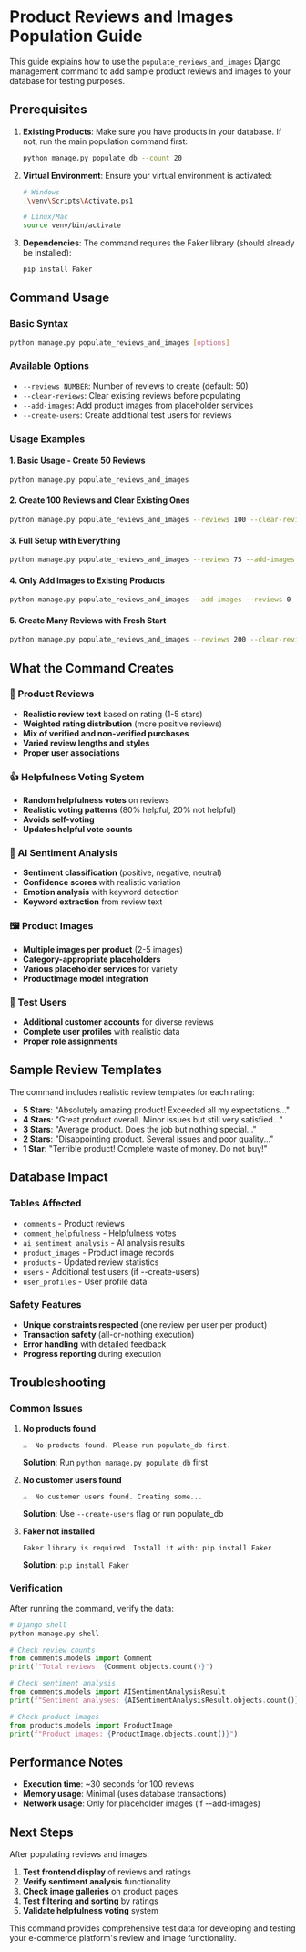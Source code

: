 # Product Reviews and Images Population Guide

This guide explains how to use the `populate_reviews_and_images` Django management command to add sample product reviews and images to your database for testing purposes.

## Prerequisites

1. **Existing Products**: Make sure you have products in your database. If not, run the main population command first:
   ```bash
   python manage.py populate_db --count 20
   ```

2. **Virtual Environment**: Ensure your virtual environment is activated:
   ```bash
   # Windows
   .\venv\Scripts\Activate.ps1
   
   # Linux/Mac
   source venv/bin/activate
   ```

3. **Dependencies**: The command requires the Faker library (should already be installed):
   ```bash
   pip install Faker
   ```

## Command Usage

### Basic Syntax
```bash
python manage.py populate_reviews_and_images [options]
```

### Available Options

- `--reviews NUMBER`: Number of reviews to create (default: 50)
- `--clear-reviews`: Clear existing reviews before populating
- `--add-images`: Add product images from placeholder services
- `--create-users`: Create additional test users for reviews

### Usage Examples

#### 1. Basic Usage - Create 50 Reviews
```bash
python manage.py populate_reviews_and_images
```

#### 2. Create 100 Reviews and Clear Existing Ones
```bash
python manage.py populate_reviews_and_images --reviews 100 --clear-reviews
```

#### 3. Full Setup with Everything
```bash
python manage.py populate_reviews_and_images --reviews 75 --add-images --create-users
```

#### 4. Only Add Images to Existing Products
```bash
python manage.py populate_reviews_and_images --add-images --reviews 0
```

#### 5. Create Many Reviews with Fresh Start
```bash
python manage.py populate_reviews_and_images --reviews 200 --clear-reviews --add-images --create-users
```

## What the Command Creates

### 📝 Product Reviews
- **Realistic review text** based on rating (1-5 stars)
- **Weighted rating distribution** (more positive reviews)
- **Mix of verified and non-verified purchases**
- **Varied review lengths and styles**
- **Proper user associations**

### 👍 Helpfulness Voting System
- **Random helpfulness votes** on reviews
- **Realistic voting patterns** (80% helpful, 20% not helpful)
- **Avoids self-voting**
- **Updates helpful vote counts**

### 🤖 AI Sentiment Analysis
- **Sentiment classification** (positive, negative, neutral)
- **Confidence scores** with realistic variation
- **Emotion analysis** with keyword detection
- **Keyword extraction** from review text

### 🖼️ Product Images
- **Multiple images per product** (2-5 images)
- **Category-appropriate placeholders**
- **Various placeholder services** for variety
- **ProductImage model integration**

### 👥 Test Users
- **Additional customer accounts** for diverse reviews
- **Complete user profiles** with realistic data
- **Proper role assignments**

## Sample Review Templates

The command includes realistic review templates for each rating:

- **5 Stars**: "Absolutely amazing product! Exceeded all my expectations..."
- **4 Stars**: "Great product overall. Minor issues but still very satisfied..."
- **3 Stars**: "Average product. Does the job but nothing special..."
- **2 Stars**: "Disappointing product. Several issues and poor quality..."
- **1 Star**: "Terrible product! Complete waste of money. Do not buy!"

## Database Impact

### Tables Affected
- `comments` - Product reviews
- `comment_helpfulness` - Helpfulness votes
- `ai_sentiment_analysis` - AI analysis results
- `product_images` - Product image records
- `products` - Updated review statistics
- `users` - Additional test users (if --create-users)
- `user_profiles` - User profile data

### Safety Features
- **Unique constraints respected** (one review per user per product)
- **Transaction safety** (all-or-nothing execution)
- **Error handling** with detailed feedback
- **Progress reporting** during execution

## Troubleshooting

### Common Issues

1. **No products found**
   ```
   ⚠️  No products found. Please run populate_db first.
   ```
   **Solution**: Run `python manage.py populate_db` first

2. **No customer users found**
   ```
   ⚠️  No customer users found. Creating some...
   ```
   **Solution**: Use `--create-users` flag or run populate_db

3. **Faker not installed**
   ```
   Faker library is required. Install it with: pip install Faker
   ```
   **Solution**: `pip install Faker`

### Verification

After running the command, verify the data:

```python
# Django shell
python manage.py shell

# Check review counts
from comments.models import Comment
print(f"Total reviews: {Comment.objects.count()}")

# Check sentiment analysis
from comments.models import AISentimentAnalysisResult
print(f"Sentiment analyses: {AISentimentAnalysisResult.objects.count()}")

# Check product images
from products.models import ProductImage
print(f"Product images: {ProductImage.objects.count()}")
```

## Performance Notes

- **Execution time**: ~30 seconds for 100 reviews
- **Memory usage**: Minimal (uses database transactions)
- **Network usage**: Only for placeholder images (if --add-images)

## Next Steps

After populating reviews and images:

1. **Test frontend display** of reviews and ratings
2. **Verify sentiment analysis** functionality
3. **Check image galleries** on product pages
4. **Test filtering and sorting** by ratings
5. **Validate helpfulness voting** system

This command provides comprehensive test data for developing and testing your e-commerce platform's review and image functionality.
